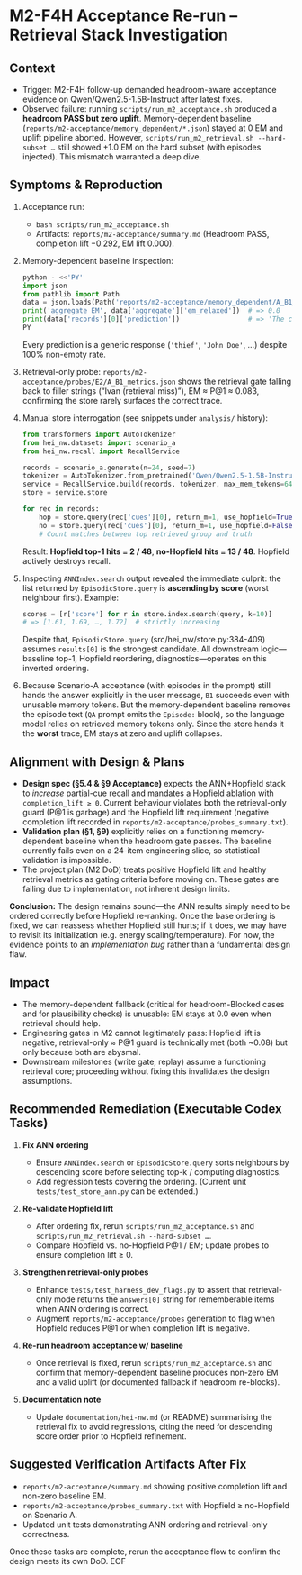 # M2-F4H Acceptance Re-run – Retrieval Stack Investigation

## Context
- Trigger: M2-F4H follow-up demanded headroom-aware acceptance evidence on Qwen/Qwen2.5-1.5B-Instruct after latest fixes.
- Observed failure: running `scripts/run_m2_acceptance.sh` produced a **headroom PASS but zero uplift**. Memory-dependent baseline (`reports/m2-acceptance/memory_dependent/*.json`) stayed at 0 EM and uplift pipeline aborted. However, `scripts/run_m2_retrieval.sh --hard-subset …` still showed +1.0 EM on the hard subset (with episodes injected). This mismatch warranted a deep dive.

## Symptoms & Reproduction
1. Acceptance run:
   - `bash scripts/run_m2_acceptance.sh`
   - Artifacts: `reports/m2-acceptance/summary.md` (Headroom PASS, completion lift −0.292, EM lift 0.000).
2. Memory-dependent baseline inspection:
   ```python
   python - <<'PY'
   import json
   from pathlib import Path
   data = json.loads(Path('reports/m2-acceptance/memory_dependent/A_B1_metrics.json').read_text())
   print('aggregate EM', data['aggregate']['em_relaxed'])  # => 0.0
   print(data['records'][0]['prediction'])                 # => 'The customer did.'
   PY
   ```
   Every prediction is a generic response (`'thief'`, `'John Doe'`, …) despite 100% non-empty rate.
3. Retrieval-only probe: `reports/m2-acceptance/probes/E2/A_B1_metrics.json` shows the retrieval gate falling back to filler strings (“Ivan (retrieval miss)”), EM ≈ P@1 ≈ 0.083, confirming the store rarely surfaces the correct trace.
4. Manual store interrogation (see snippets under `analysis/` history):
   ```python
   from transformers import AutoTokenizer
   from hei_nw.datasets import scenario_a
   from hei_nw.recall import RecallService

   records = scenario_a.generate(n=24, seed=7)
   tokenizer = AutoTokenizer.from_pretrained('Qwen/Qwen2.5-1.5B-Instruct')
   service = RecallService.build(records, tokenizer, max_mem_tokens=64, hopfield_steps=2, hopfield_temperature=0.5)
   store = service.store

   for rec in records:
       hop = store.query(rec['cues'][0], return_m=1, use_hopfield=True, group_id=int(rec['group_id']), should_remember=bool(rec['should_remember']))
       no = store.query(rec['cues'][0], return_m=1, use_hopfield=False, ...)
       # Count matches between top retrieved group and truth
   ```
   Result: **Hopfield top-1 hits = 2 / 48**, **no-Hopfield hits = 13 / 48**. Hopfield actively destroys recall.

5. Inspecting `ANNIndex.search` output revealed the immediate culprit: the list returned by `EpisodicStore.query` is **ascending by score** (worst neighbour first). Example:
   ```python
   scores = [r['score'] for r in store.index.search(query, k=10)]
   # => [1.61, 1.69, …, 1.72]  # strictly increasing
   ```
   Despite that, `EpisodicStore.query` (src/hei_nw/store.py:384-409) assumes `results[0]` is the strongest candidate. All downstream logic—baseline top-1, Hopfield reordering, diagnostics—operates on this inverted ordering.

6. Because Scenario-A acceptance (with episodes in the prompt) still hands the answer explicitly in the user message, `B1` succeeds even with unusable memory tokens. But the memory-dependent baseline removes the episode text (`QA` prompt omits the `Episode:` block), so the language model relies on retrieved memory tokens only. Since the store hands it the **worst** trace, EM stays at zero and uplift collapses.

## Alignment with Design & Plans
- **Design spec (§5.4 & §9 Acceptance)** expects the ANN+Hopfield stack to *increase* partial-cue recall and mandates a Hopfield ablation with `completion_lift ≥ 0`. Current behaviour violates both the retrieval-only guard (P@1 is garbage) and the Hopfield lift requirement (negative completion lift recorded in `reports/m2-acceptance/probes_summary.txt`).
- **Validation plan (§1, §9)** explicitly relies on a functioning memory-dependent baseline when the headroom gate passes. The baseline currently fails even on a 24-item engineering slice, so statistical validation is impossible.
- The project plan (M2 DoD) treats positive Hopfield lift and healthy retrieval metrics as gating criteria before moving on. These gates are failing due to implementation, not inherent design limits.

**Conclusion:** The design remains sound—the ANN results simply need to be ordered correctly before Hopfield re-ranking. Once the base ordering is fixed, we can reassess whether Hopfield still hurts; if it does, we may have to revisit its initialization (e.g. energy scaling/temperature). For now, the evidence points to an *implementation bug* rather than a fundamental design flaw.

## Impact
- The memory-dependent fallback (critical for headroom-Blocked cases and for plausibility checks) is unusable: EM stays at 0.0 even when retrieval should help.
- Engineering gates in M2 cannot legitimately pass: Hopfield lift is negative, retrieval-only ≈ P@1 guard is technically met (both ~0.08) but only because both are abysmal.
- Downstream milestones (write gate, replay) assume a functioning retrieval core; proceeding without fixing this invalidates the design assumptions.

## Recommended Remediation (Executable Codex Tasks)
1. **Fix ANN ordering**
   - Ensure `ANNIndex.search` or `EpisodicStore.query` sorts neighbours by descending score before selecting top-k / computing diagnostics.
   - Add regression tests covering the ordering. (Current unit `tests/test_store_ann.py` can be extended.)

2. **Re-validate Hopfield lift**
   - After ordering fix, rerun `scripts/run_m2_acceptance.sh` and `scripts/run_m2_retrieval.sh --hard-subset …`.
   - Compare Hopfield vs. no-Hopfield P@1 / EM; update probes to ensure completion lift ≥ 0.

3. **Strengthen retrieval-only probes**
   - Enhance `tests/test_harness_dev_flags.py` to assert that retrieval-only mode returns the `answers[0]` string for rememberable items when ANN ordering is correct.
   - Augment `reports/m2-acceptance/probes` generation to flag when Hopfield reduces P@1 or when completion lift is negative.

4. **Re-run headroom acceptance w/ baseline**
   - Once retrieval is fixed, rerun `scripts/run_m2_acceptance.sh` and confirm that memory-dependent baseline produces non-zero EM and a valid uplift (or documented fallback if headroom re-blocks).

5. **Documentation note**
   - Update `documentation/hei-nw.md` (or README) summarising the retrieval fix to avoid regressions, citing the need for descending score order prior to Hopfield refinement.

## Suggested Verification Artifacts After Fix
- `reports/m2-acceptance/summary.md` showing positive completion lift and non-zero baseline EM.
- `reports/m2-acceptance/probes_summary.txt` with Hopfield ≥ no-Hopfield on Scenario A.
- Updated unit tests demonstrating ANN ordering and retrieval-only correctness.

Once these tasks are complete, rerun the acceptance flow to confirm the design meets its own DoD. EOF
